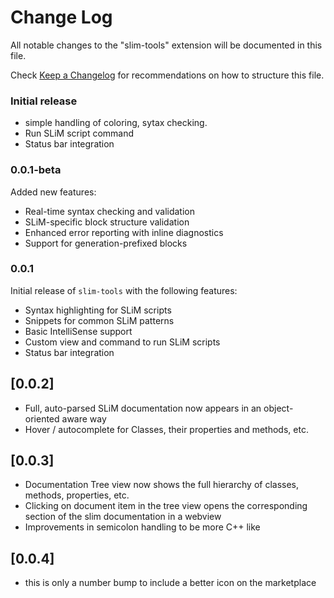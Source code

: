 # Change Log

All notable changes to the "slim-tools" extension will be documented in this file.

Check [Keep a Changelog](http://keepachangelog.com/) for recommendations on how to structure this file.

### Initial release
- simple handling of coloring, sytax checking. 
- Run SLiM script command
- Status bar integration

### 0.0.1-beta
Added new features:
- Real-time syntax checking and validation
- SLiM-specific block structure validation
- Enhanced error reporting with inline diagnostics
- Support for generation-prefixed blocks

### 0.0.1
Initial release of `slim-tools` with the following features:
- Syntax highlighting for SLiM scripts
- Snippets for common SLiM patterns
- Basic IntelliSense support
- Custom view and command to run SLiM scripts
- Status bar integration

## [0.0.2]

- Full, auto-parsed SLiM documentation now appears in an object-oriented aware way
- Hover / autocomplete for Classes, their properties and methods, etc. 

## [0.0.3]

- Documentation Tree view now shows the full hierarchy of classes, methods, properties, etc.
- Clicking on document item in the tree view opens the corresponding section of the slim documentation in a webview
- Improvements in semicolon handling to be more C++ like


## [0.0.4]

- this is only a number bump to include a better icon on the marketplace